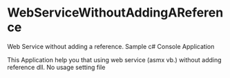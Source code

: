 # WebServiceWithoutAddingAReference
Web Service without adding a reference. Sample c# Console Application

This Application help you that using web service (asmx vb.) without adding reference dll. No usage setting file
